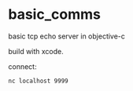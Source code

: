 # basic_comms
basic tcp echo server in objective-c

build with xcode. 

connect:
```
nc localhost 9999
```
